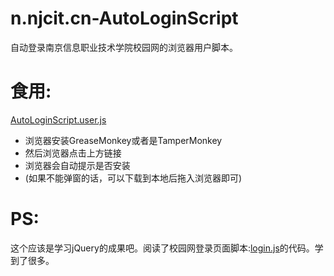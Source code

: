 # n.njcit.cn-AutoLoginScript
自动登录南京信息职业技术学院校园网的浏览器用户脚本。

# 食用:
[AutoLoginScript.user.js](https://github.com/Preliterate/n.njcit.cn-AutoLoginScript/raw/master/AutoLoginScript.user.js)

* 浏览器安装GreaseMonkey或者是TamperMonkey
* 然后浏览器点击上方链接
* 浏览器会自动提示是否安装
* (如果不能弹窗的话，可以下载到本地后拖入浏览器即可)

# PS:
这个应该是学习jQuery的成果吧。阅读了校园网登录页面脚本:[login.js](http://n.njcit.cn/Modules/Home/Public/Js/login.js)的代码。学到了很多。
